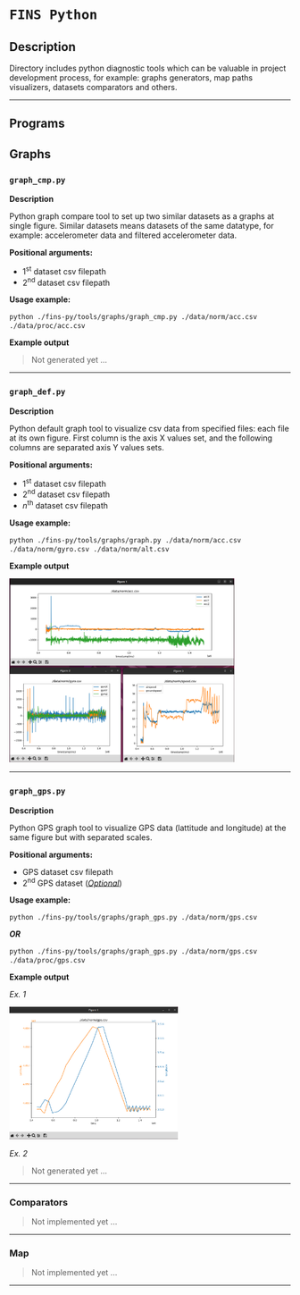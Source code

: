 # **`FINS Python`**

## **Description**

Directory includes python diagnostic tools which can be valuable in project development process, for example: graphs generators, map paths visualizers, datasets comparators and others.

---

## **Programs**

## Graphs

### **`graph_cmp.py`**

**Description**

Python graph compare tool to set up two similar datasets as a graphs at single figure.
Similar datasets means datasets of the same datatype, for example: accelerometer data and filtered accelerometer data.

**Positional arguments:**
- 1<sup>st</sup> dataset csv filepath
- 2<sup>nd</sup> dataset csv filepath

**Usage example:**

``` text
python ./fins-py/tools/graphs/graph_cmp.py ./data/norm/acc.csv ./data/proc/acc.csv
```

**Example output**

> Not generated yet ...

---

### **`graph_def.py`**

**Description**

Python default graph tool to visualize csv data from specified files: each file at its own figure. First column is the axis X values set, and the following columns are separated axis Y values sets.

**Positional arguments:**
- 1<sup>st</sup> dataset csv filepath
- 2<sup>nd</sup> dataset csv filepath
- *n*<sup>th</sup> dataset csv filepath

**Usage example:**

``` text
python ./fins-py/tools/graphs/graph.py ./data/norm/acc.csv ./data/norm/gyro.csv ./data/norm/alt.csv
```

**Example output**

<img src="https://raw.githubusercontent.com/Baro-coder/FINS-2.0/master/img/example_graph_def.png" width=80% height=80%>

---

### **`graph_gps.py`**

**Description**

Python GPS graph tool to visualize GPS data (lattitude and longitude) at the same figure but with separated scales.

**Positional arguments:**
- GPS dataset csv filepath
- 2<sup>nd</sup> GPS dataset (<u>*Optional*</u>)

**Usage example:**

``` text
python ./fins-py/tools/graphs/graph_gps.py ./data/norm/gps.csv
```

***OR***

``` text
python ./fins-py/tools/graphs/graph_gps.py ./data/norm/gps.csv ./data/proc/gps.csv
```

**Example output**

*Ex. 1*

<img src="https://raw.githubusercontent.com/Baro-coder/FINS-2.0/master/img/example_graph_gps.png" width=60% height=60%>

*Ex. 2*

> Not generated yet ...


---


### **Comparators**

> Not implemented yet ...


---


### **Map**

> Not implemented yet ...

---



